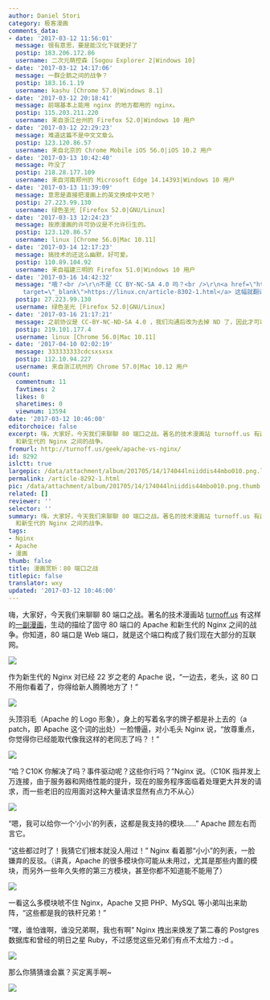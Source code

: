 ```yaml
---
author: Daniel Stori
category: 极客漫画
comments_data:
- date: '2017-03-12 11:56:01'
  message: 很有意思，要是能汉化下就更好了
  postip: 183.206.172.86
  username: 二次元萌控森 [Sogou Explorer 2|Windows 10]
- date: '2017-03-12 14:17:06'
  message: 一群企鹅之间的战争？
  postip: 183.16.1.19
  username: kashu [Chrome 57.0|Windows 8.1]
- date: '2017-03-12 20:18:41'
  message: 前端基本上能用 nginx 的地方都用的 nginx。
  postip: 115.203.211.220
  username: 来自浙江台州的 Firefox 52.0|Windows 10 用户
- date: '2017-03-12 22:29:23'
  message: 难道这篇不是中文文章么
  postip: 123.120.86.57
  username: 来自北京的 Chrome Mobile iOS 56.0|iOS 10.2 用户
- date: '2017-03-13 10:42:40'
  message: 咋没了
  postip: 218.28.177.109
  username: 来自河南郑州的 Microsoft Edge 14.14393|Windows 10 用户
- date: '2017-03-13 11:39:09'
  message: 意思是直接把漫画上的英文换成中文吧？
  postip: 27.223.99.130
  username: 绿色圣光 [Firefox 52.0|GNU/Linux]
- date: '2017-03-13 12:24:23'
  message: 按原漫画的许可协议是不允许衍生的。
  postip: 123.120.86.57
  username: linux [Chrome 56.0|Mac 10.11]
- date: '2017-03-14 12:17:23'
  message: 搞技术的还这么幽默，好可爱。
  postip: 110.89.104.92
  username: 来自福建三明的 Firefox 51.0|Windows 10 用户
- date: '2017-03-16 14:42:32'
  message: "哦？<br />\r\n不是 CC BY-NC-SA 4.0 吗？<br />\r\n<a href=\"https://linux.cn/article-8302-1.html\"
    target=\"_blank\">https://linux.cn/article-8302-1.html</a> 这幅就翻译了啊。"
  postip: 27.223.99.130
  username: 绿色圣光 [Firefox 52.0|GNU/Linux]
- date: '2017-03-16 21:17:21'
  message: 之前协议是 CC-BY-NC-ND-SA 4.0 ，我们沟通后改为去掉 ND 了，因此才可以的~我们 LCTT 已经决定全系列翻译下来了，敬请期待。
  postip: 219.101.177.4
  username: linux [Chrome 56.0|Mac 10.11]
- date: '2017-04-10 02:02:19'
  message: 333333333cdcsxsxsx
  postip: 112.10.94.227
  username: 来自浙江杭州的 Chrome 57.0|Mac 10.12 用户
count:
  commentnum: 11
  favtimes: 2
  likes: 0
  sharetimes: 0
  viewnum: 13594
date: '2017-03-12 10:46:00'
editorchoice: false
excerpt: 嗨，大家好，今天我们来聊聊 80 端口之战。著名的技术漫画站 turnoff.us 有这样的一副漫画，生动的描绘了固守 80 端口的 Apache
  和新生代的 Nginx 之间的战争。
fromurl: http://turnoff.us/geek/apache-vs-nginx/
id: 8292
islctt: true
largepic: /data/attachment/album/201705/14/174044lniiddis44mbo010.png.large.jpg
permalink: /article-8292-1.html
pic: /data/attachment/album/201705/14/174044lniiddis44mbo010.png.thumb.jpg
related: []
reviewer: ''
selector: ''
summary: 嗨，大家好，今天我们来聊聊 80 端口之战。著名的技术漫画站 turnoff.us 有这样的一副漫画，生动的描绘了固守 80 端口的 Apache
  和新生代的 Nginx 之间的战争。
tags:
- Nginx
- Apache
- 漫画
thumb: false
title: 漫画赏析：80 端口之战
titlepic: false
translator: wxy
updated: '2017-03-12 10:46:00'
---
```


嗨，大家好，今天我们来聊聊 80 端口之战。著名的技术漫画站 [turnoff.us](http://turnoff.us/) 有这样的[一副漫画](http://turnoff.us/geek/apache-vs-nginx/)，生动的描绘了固守 80 端口的 Apache 和新生代的 Nginx 之间的战争。你知道，80 端口是 Web 端口，就是这个端口构成了我们现在大部分的互联网。


![](/data/attachment/album/201705/14/174044lniiddis44mbo010.png)


作为新生代的 Nginx 对已经 22 岁之老的 Apache 说，“一边去，老头，这 80 口不用你看着了，你得给新人腾腾地方了！”


![](/data/attachment/album/201705/14/174256x3xlold03x8ql23z.jpg)


头顶羽毛（Apache 的 Logo 形象），身上的写着名字的牌子都是补上去的（a patch，即 Apache 这个词的出处）一脸懵逼，对小毛头 Nginx 说，“放尊重点，你觉得你已经能取代像我这样的老同志了吗？！”


![](/data/attachment/album/201705/14/174309ode0c4etgdwt9gzl.jpg)


“哈？C10K 你解决了吗？事件驱动呢？这些你行吗？”Nginx 说。（C10K 指并发上万连接，由于服务器和网络性能的提升，现在的服务程序面临着处理更大并发的请求，而一些老旧的应用面对这种大量请求显然有点力不从心）


![](/data/attachment/album/201705/14/174508m6owdatapabbwudo.jpg)


“嗯，我可以给你一个‘小小’的列表，这都是我支持的模块……” Apache 顾左右而言它。


“这些都过时了！我猜它们根本就没人用过！” Nginx 看着那“小小”的列表，一脸嫌弃的反驳。（讲真，Apache 的很多模块你可能从未用过，尤其是那些内置的模块，而另外一些年久失修的第三方模块，甚至你都不知道能不能用了）


![](/data/attachment/album/201705/14/174518ccycyrim5i5rirz2.jpg)


一看这么多模块唬不住 Nginx，Apache 又把 PHP、MySQL 等小弟叫出来助阵，“这些都是我的铁杆兄弟！”


“嘿，谁怕谁啊，谁没兄弟啊，我也有啊” Nginx 拽出来焕发了第二春的 Postgres 数据库和曾经的明日之星 Ruby，不过感觉这些兄弟们有点不太给力 :-d 。


![](/data/attachment/album/201705/14/174552itp29tuyttpu710t.jpg)


那么你猜猜谁会赢？买定离手啊~


![](/data/attachment/album/201705/14/174605pqk0b0zskdbn7h9j.jpg)